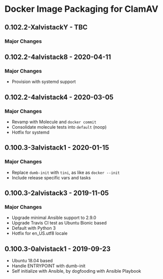 # Docker Image Packaging for ClamAV

## 0.102.2-XalvistackY - TBC

### Major Changes

## 0.102.2-4alvistack8 - 2020-04-11

### Major Changes

  - Provision with systemd support

## 0.102.2-4alvistack4 - 2020-03-05

### Major Changes

  - Revamp with Molecule and `docker commit`
  - Consolidate molecule tests into `default` (noop)
  - Hotfix for systemd

## 0.100.3-3alvistack1 - 2020-01-15

### Major Changes

  - Replace `dumb-init` with `tini`, as like as `docker --init`
  - Include release specific vars and tasks

## 0.100.3-2alvistack3 - 2019-11-05

### Major Changes

  - Upgrade minimal Ansible support to 2.9.0
  - Upgrade Travis CI test as Ubuntu Bionic based
  - Default with Python 3
  - Hotfix for en\_US.utf8 locale

## 0.100.3-0alvistack1 - 2019-09-23

  - Ubuntu 18.04 based
  - Handle ENTRYPOINT with dumb-init
  - Self initialize with Ansible, by dogfooding with Ansible Playbook
